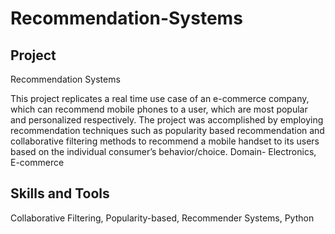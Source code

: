 # Recommendation-Systems
## Project
Recommendation Systems

This project replicates a real time use case of an e-commerce company, which can recommend mobile phones to a user, which are most popular and personalized respectively. The project was accomplished by employing recommendation techniques such as popularity based recommendation and collaborative filtering methods to recommend a mobile handset to its users based on the individual consumer’s behavior/choice. Domain- Electronics, E-commerce

##  Skills and Tools

Collaborative Filtering, Popularity-based, Recommender Systems, Python
